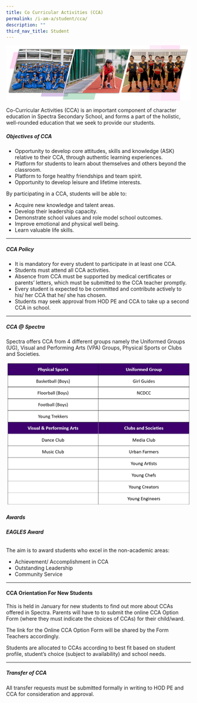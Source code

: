 ```yaml
---
title: Co Curricular Activities (CCA)
permalink: /i-am-a/student/cca/
description: ""
third_nav_title: Student
---
```

![](/images/cca%20banner.png)

Co-Curricular Activities (CCA) is an important component of character education in Spectra Secondary School, and forms a part of the holistic, well-rounded education that we seek to provide our students.	

##### **Objectives of CCA**

* Opportunity to develop core attitudes, skills and knowledge (ASK) relative to their CCA, through authentic learning experiences.
* Platform for students to learn about themselves and others beyond the classroom.
* Platform to forge healthy friendships and team spirit.
* Opportunity to develop leisure and lifetime interests.

By participating in a CCA, students will be able to:
* Acquire new knowledge and talent areas.
* Develop their leadership capacity.
* Demonstrate school values and role model school outcomes.
* Improve emotional and physical well being.
* Learn valuable life skills.

***

##### **CCA Policy**
* It is mandatory for every student to participate in at least one CCA.
* Students must attend all CCA activities.
* Absence from CCA must be supported by medical certificates or parents’ letters, which must be submitted to the CCA teacher promptly.
* Every student is expected to be committed and contribute actively to his/ her CCA that he/ she has chosen.
* Students may seek approval from HOD PE and CCA to take up a second CCA in school.


***
	
##### **CCA @ Spectra**

Spectra offers CCA from 4 different groups namely the Uniformed Groups (UG), Visual and Performing Arts (VPA) Groups, Physical Sports or Clubs and Societies.
	
	
![](/images/cca%20list%202023.png)
	

##### **Awards**
###### **EAGLES Award**

The aim is to award students who excel in the non-academic areas: 

<ul>
  <li>Achievement/ Accomplishment in CCA</li>
  <li>Outstanding Leadership</li>
  <li>Community Service</li>
</ul>  

***

#### **CCA Orientation For New Students**

This is held in January for new students to find out more about CCAs offered in Spectra. Parents will have to to submit the online CCA Option Form (where they must indicate the choices of CCAs) for their child/ward.

The link for the Online CCA Option Form will be shared by the Form Teachers accordingly.

Students are allocated to CCAs according to best fit based on student profile, student’s choice (subject to availability) and school needs.

***

##### **Transfer of CCA**

All transfer requests must be submitted formally in writing to HOD PE and CCA for consideration and approval.